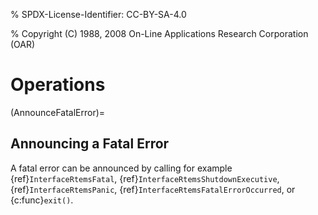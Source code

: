 % SPDX-License-Identifier: CC-BY-SA-4.0

% Copyright (C) 1988, 2008 On-Line Applications Research Corporation (OAR)

# Operations

(AnnounceFatalError)=

## Announcing a Fatal Error

A fatal error can be announced by calling for example
{ref}`InterfaceRtemsFatal`, {ref}`InterfaceRtemsShutdownExecutive`,
{ref}`InterfaceRtemsPanic`, {ref}`InterfaceRtemsFatalErrorOccurred`, or
{c:func}`exit()`.
